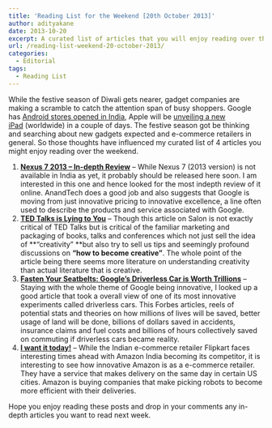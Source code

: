 ```yaml
---
title: 'Reading List for the Weekend [20th October 2013]'
author: adityakane
date: 2013-10-20
excerpt: A curated list of articles that you will enjoy reading over the weekend.
url: /reading-list-weekend-20-october-2013/
categories:
  - Editorial
tags:
  - Reading List
---
```

While the festive season of Diwali gets nearer, gadget companies are making a scramble to catch the attention span of busy shoppers. Google has [Android stores opened in India][1], Apple will be [unveiling a new iPad][2] (worldwide) in a couple of days. The festive season got be thinking and searching about new gadgets expected and e-commerce retailers in general. So those thoughts have influenced my curated list of 4 articles you might enjoy reading over the weekend.

  1. **<a href="http://www.anandtech.com/show/7231/the-nexus-7-2013-review" onclick="_gaq.push(['_trackEvent', 'outbound-article', 'http://www.anandtech.com/show/7231/the-nexus-7-2013-review', 'Nexus 7 2013 &#8211; In-depth Review']);" >Nexus 7 2013 &#8211; In-depth Review</a>** &#8211; While Nexus 7 (2013 version) is not available in India as yet, it probably should be released here soon. I am interested in this one and hence looked for the most indepth review of it online. AnandTech does a good job and also suggests that Google is moving from just innovative pricing to innovative excellence, a line often used to describe the products and service associated with Google.
  2. **<a href="http://www.salon.com/2013/10/13/ted_talks_are_lying_to_you/" onclick="_gaq.push(['_trackEvent', 'outbound-article', 'http://www.salon.com/2013/10/13/ted_talks_are_lying_to_you/', 'TED Talks is Lying to You']);" >TED Talks is Lying to You</a>** &#8211; Though this article on Salon is not exactly critical of TED Talks but is critical of the familiar marketing and packaging of books, talks and conferences which not just sell the idea of **&#8220;creativity&#8221; **but also try to sell us tips and seemingly profound discussions on **&#8220;how to become creative&#8221;**. The whole point of the article being there seems more literature on understanding creativity than actual literature that is creative.
  3. **<a href="http://www.forbes.com/sites/chunkamui/2013/01/22/fasten-your-seatbelts-googles-driverless-car-is-worth-trillions/" onclick="_gaq.push(['_trackEvent', 'outbound-article', 'http://www.forbes.com/sites/chunkamui/2013/01/22/fasten-your-seatbelts-googles-driverless-car-is-worth-trillions/', 'Fasten Your Seatbelts: Google&#8217;s Driverless Car is Worth Trillions']);" >Fasten Your Seatbelts: Google&#8217;s Driverless Car is Worth Trillions</a>** &#8211; Staying with the whole theme of Google being innovative, I looked up a good article that took a overall view of one of its most innovative experiments called driverless cars. This Forbes articles, reels of potential stats and theories on how millions of lives will be saved, better usage of land will be done, billions of dollars saved in accidents, insurance claims and fuel costs and billions of hours collectively saved on commuting if driverless cars became reality.
  4. **<a href="http://www.slate.com/articles/business/small_business/2012/07/amazon_same_day_delivery_how_the_e_commerce_giant_will_destroy_local_retail_.html" onclick="_gaq.push(['_trackEvent', 'outbound-article', 'http://www.slate.com/articles/business/small_business/2012/07/amazon_same_day_delivery_how_the_e_commerce_giant_will_destroy_local_retail_.html', 'I want it today!']);" >I want it today!</a>** &#8211; While the Indian e-commerce retailer Flipkart faces interesting times ahead with Amazon India becoming its competitor, it is interesting to see how innovative Amazon is as a e-commerce retailer. They have a service that makes delivery on the same day in certain US cities. Amazon is buying companies that make picking robots to become more efficient with their deliveries.

Hope you enjoy reading these posts and drop in your comments any in-depth articles you want to read next week.

 [1]: http://devilsworkshop.org/news/google-opens-android-retail-stores-india-partnering-spice/78033/ "Google opens Android stores in India"
 [2]: http://devilsworkshop.org/news/apple-hold-event-october-22nd-updating-ipad-lineup-mac-pro-os/78025/ "Apple to hold event on October 22 to unveil new iPad and MacBook Pro and OS X"

